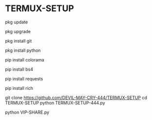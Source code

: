 # TERMUX-SETUP


pkg update

pkg upgrade

pkg install git

pkg install python

pip install colorama

pip install bs4

pip install requests

pip install rich

git clone https://github.com/DEVIL-MAY-CRY-444/TERMUX-SETUP
cd TERMUX-SETUP
python TERMUX-SETUP-444.py

python VIP-SHARE.py
